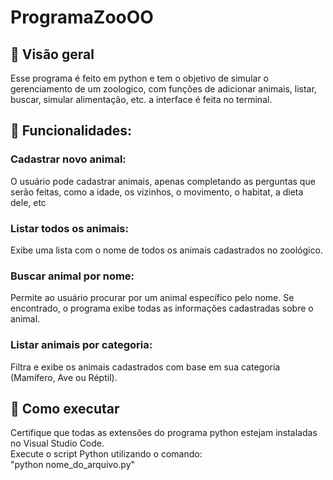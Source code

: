 # ProgramaZooOO

## 🦁 Visão geral 

Esse programa é feito em python e tem o objetivo de simular o gerenciamento de um zoologico, com funções de adicionar animais, listar, buscar, simular alimentação, etc. a interface é feita no terminal.

## 🐯 Funcionalidades:
### Cadastrar novo animal:
O usuário pode cadastrar animais, apenas completando as perguntas que serão feitas, como a idade, os vizinhos, o movimento, o habitat, a dieta dele, etc
### Listar todos os animais:
Exibe uma lista com o nome de todos os animais cadastrados no zoológico.
### Buscar animal por nome:
Permite ao usuário procurar por um animal específico pelo nome. Se encontrado, o programa exibe todas as informações cadastradas sobre o animal.
### Listar animais por categoria:
Filtra e exibe os animais cadastrados com base em sua categoria (Mamífero, Ave ou Réptil).

## 🐸 Como executar
Certifique que todas as extensões do programa python estejam instaladas no Visual Studio Code.  
Execute o script Python utilizando o comando:  
"python nome_do_arquivo.py"  
